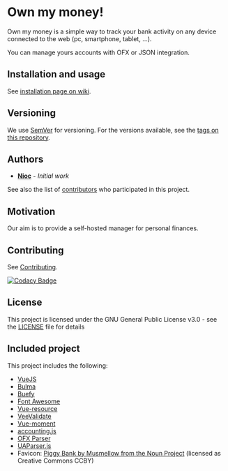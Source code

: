 # Own my money!

Own my money is a simple way to track your bank activity on any device connected to the web (pc, smartphone, tablet, ...).

You can manage yours accounts with OFX or JSON integration.

## Installation and usage

See [installation page on wiki](https://github.com/nioc/own-my-money/wiki/Installation).

## Versioning

We use [SemVer](http://semver.org/) for versioning. For the versions available, see the [tags on this repository](https://github.com/nioc/own-my-money/tags).

## Authors

* **[Nioc](https://github.com/nioc/)** - *Initial work*

See also the list of [contributors](https://github.com/nioc/own-my-money/contributors) who participated in this project.

## Motivation

Our aim is to provide a self-hosted manager for personal finances.

## Contributing

See [Contributing](CONTRIBUTING.md).

[![Codacy Badge](https://api.codacy.com/project/badge/Grade/dcddd6d1c1284ea496b9a1015e775b2d)](https://www.codacy.com/app/nioc/own-my-money)

## License

This project is licensed under the GNU General Public License v3.0 - see the [LICENSE](LICENSE.md) file for details

## Included project

This project includes the following:
- [VueJS](https://vuejs.org/)
- [Bulma](https://bulma.io/)
- [Buefy](https://buefy.github.io)
- [Font Awesome](https://github.com/FortAwesome/Font-Awesome/)
- [Vue-resource](https://github.com/pagekit/vue-resource)
- [VeeValidate](https://github.com/logaretm/vee-validate)
- [Vue-moment](https://github.com/brockpetrie/vue-moment)
- [accounting.js](https://github.com/openexchangerates/accounting.js)
- [OFX Parser](https://github.com/asgrim/ofxparser)
- [UAParser.js](https://github.com/faisalman/ua-parser-js)
- Favicon: [Piggy Bank by Musmellow from the Noun Project](https://thenounproject.com/term/piggy-bank/1616637) (licensed as Creative Commons CCBY)
